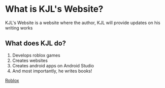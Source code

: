 <html>
  <title>Welcome to KJL's Website!</title>
  <body>
    <h1>What is KJL's Website?</h1>
    <p>KJL's Website is a website where the author, KJL will provide updates on his writing works</p>
    <h2>What does KJL do?</h2>
    <ol>
      <li>Develops roblox games</li>
      <li>Creates websites</li>
      <li>Creates android apps on Android Studio</li>
      <li>And most importantly, he writes books!</li>
    </ol>
    <a href="https://lordoffiredragons135.github.io/Roblox.github.io/">Roblox</a>
  </body>
 </html>
